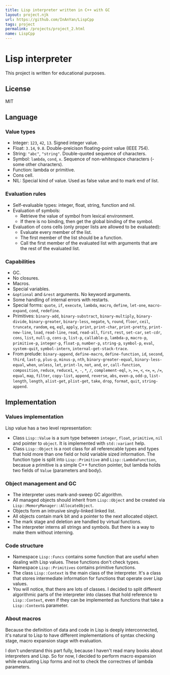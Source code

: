 ```yaml
---
title: Lisp interpreter written in C++ with GC
layout: project.njk
url: https://github.com/InAnYan/LispCpp
tags: project
permalink: /projects/project_2.html
name: LispCpp
---
```


# Lisp interpreter
This project is written for educational purposes.

## License
MIT

## Language

### Value types
- Integer: `123`, `42`, `13`. 
  Signed integer value.
- Float: `3.14`, `9.8`.
  Double-preicison floating-point value (IEEE 754).
- String: `"abc"`, `"string"`.
  Double-quoted sequence of characters.
- Symbol: `lambda`, `cond`, `x`.
  Sequence of non-whitespace characters (- some other characters).
- Function: lambda or primitive.
- Cons cell.
- NIL: Special kind of value. 
  Used as false value and to mark end of list.

### Evaluation rules
- Self-evaluable types: integer, float, string, function and nil.
- Evaluation of symbols:
  - Retrieve the value of symbol from lexical environment.
  - If there is no binding, then get the global binding of the symbol.
- Evaluation of cons cells (only proper lists are allowed to be evaluated):
  - Evaluate every member of the list.
  - The first member of the list should be a function.
  - Call the first member of the evaluated list with arguments that are the rest of the evaluated list.

### Capabilities
- GC.
- No closures.
- Macros.
- Special variables.
- `&optional` and `&rest` arguments. No keyword arguments.
- Some handling of internal errors with restarts.
- Special forms: `quote`, `if`, `execute`, `lambda`, `macro`, `define`, `let-one`, `macro-expand`, `cond`, `redefine`.
- Primitives: `binary-add`, `binary-substract`, `binary-multiply`, `binary-divide`, `binary-greater`, `binary-less`, `negate`, `%`, `round`, `floor`, `ceil`, `truncate`, `random`, `eq`, `eql`, `apply`, `print`, `print-char`, `print-pretty`, `print-new-line`, `load`, `read-line`, `read`, `read-all`, `first`, `rest`, `set-car`, `set-cdr`, `cons`, `list`, `null-p`, `cons-p`, `list-p`, `callable-p`, `lambda-p`, `macro-p`, `primitive-p`, `integer-p`, `float-p`, `number-p`, `string-p`, `symbol-p`, `eval`, `system-quit`, `symbol-intern`, `internal-get-stack-trace`.
- From prelude: `binary-append`, `define-macro`, `define-function`, `id`, `second`, `third`, `last-p`, `plus-p`, `minus-p`, `nth`, `binary-greater-equal`, `binary-less-equal`, `when`, `unless`, `let`, `print-ln`, `not`, `and`, `or`, `call-function`, `composition`, `reduce`, `reduce1`, `+`, `-`, `*`, `/`, `complement-eql`, `>`, `>=`, `<`, `<=`, `=`, `/=`, `equal`, `map`, `filter`, `copy-list`, `append`, `reverse`, `abs`, `even-p`, `odd-p`, `list-length`, `length`, `alist-get`, `plist-get`, `take`, `drop`, `format`, `quit`, `string-append`.

## Implementation

### Values implementation
Lisp value has a two level representation:
- Class `Lisp::Value` is a sum type between `integer`, `float`, `primitive`, `nil` and pointer to `object`. It is implemented with `std::variant` help.
- Class `Lisp::Object` is a root class for all referencable types and types that hold more than one field or hold variable sized information.
The function type is split into `Lisp::Primitive` and `Lisp::LambdaFunction`, becasue a primitive is a simple C++ function pointer, but lambda holds two fields of `Value` (parameters and body).

### Object management and GC
- The interpreter uses mark-and-sweep GC algorithm. 
- All managed objects should inherit from `Lisp::Object` and be created via `Lisp::MemoryManager::AllocateObject`. 
- Objects form an intrusive singly-linked linked list. 
- All objects contain mark bit and a pointer to the next allocated object.
- The mark stage and deletion are handled by virtual functions.
- The interpreter interns all strings and symbols. But there is a way to make them without interning.

### Code structure
- Namespace `Lisp::Funcs` contains some function that are useful when dealing with Lisp values. These functions don't check types.
- Namespace `Lisp::Primitives` contains primitive functions.
- The class `Lisp::Context` is the main class of the interpreter. It's a class that stores intermediate information for functions that operate over Lisp values.
- You will notice, that there are lots of classes. I decided to split different algorithmic parts of the interpreter into classes that hold reference to `Lisp::Context`, even if they can be implemented as functions that take a `Lisp::Context&` parameter.

### About macros
Because the definition of data and code in Lisp is deeply interconnected, it's natural to Lisp to have different implementations of syntax checking stage, macro expansion stage with evaluation.

I don't understand this part fully, because I haven't read many books about interpreters and Lisp. So for now, I decided to perform macro expansion while evaluating Lisp forms and not to check the correctnes of lambda parameters.
